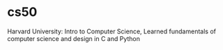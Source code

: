 # cs50
Harvard University: Intro to Computer Science,
Learned fundamentals of computer science and design in C and Python
